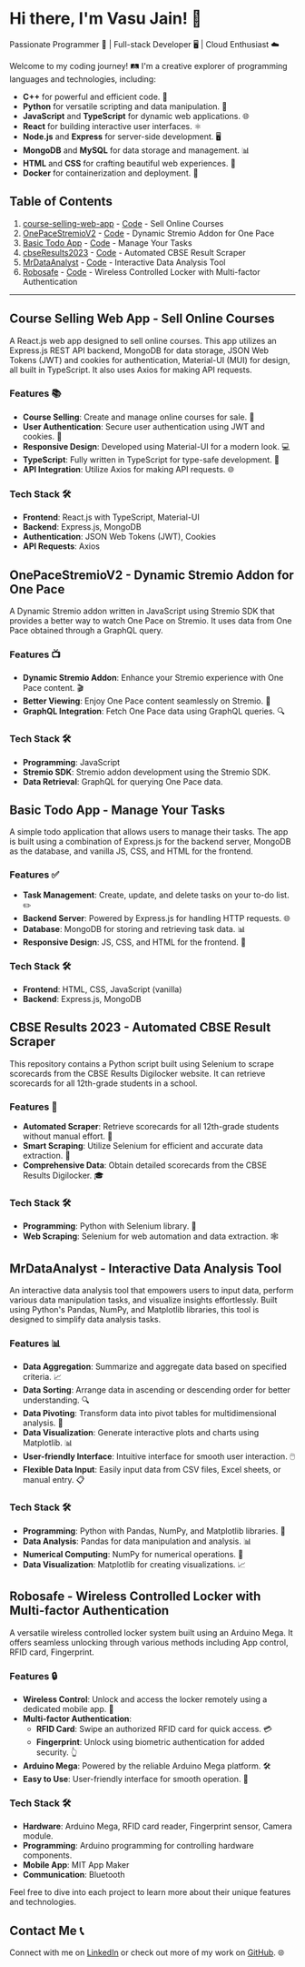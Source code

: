 # Hi there, I'm Vasu Jain! 👋

Passionate Programmer 🚀 | Full-stack Developer 🖥️ | Cloud Enthusiast ☁️

Welcome to my coding journey! 🛤️ I'm a creative explorer of programming languages and technologies, including:
- **C++** for powerful and efficient code. 💪
- **Python** for versatile scripting and data manipulation. 🐍
- **JavaScript** and **TypeScript** for dynamic web applications. 🌐
- **React** for building interactive user interfaces. ⚛️
- **Node.js** and **Express** for server-side development. 🖥️
- **MongoDB** and **MySQL** for data storage and management. 📊
- **HTML** and **CSS** for crafting beautiful web experiences. 🎨
- **Docker** for containerization and deployment. 🐳

## Table of Contents

1. [course-selling-web-app](#course-selling-web-app) - [Code](https://github.com/vasujain275/course-selling-web-app) - Sell Online Courses
2. [OnePaceStremioV2](#onepacestremiov2) - [Code](https://github.com/vasujain275/onepace-stremio-v2) - Dynamic Stremio Addon for One Pace
3. [Basic Todo App](#basic-todo-app) - [Code](https://github.com/vasujain275/basictodo) - Manage Your Tasks
4. [cbseResults2023](#cbseresults2023) - [Code](https://github.com/vasujain275/cbseResults2023) - Automated CBSE Result Scraper
5. [MrDataAnalyst](#mrdataanalyst) - [Code](https://github.com/vasujain275/MrDataAnalyst) - Interactive Data Analysis Tool
6. [Robosafe](#robosafe) - [Code](https://github.com/vasujain275/RoboSafe) - Wireless Controlled Locker with Multi-factor Authentication


---

## Course Selling Web App - Sell Online Courses

<div id="course-selling-web-app">
A React.js web app designed to sell online courses. This app utilizes an Express.js REST API backend, MongoDB for data storage, JSON Web Tokens (JWT) and cookies for authentication, Material-UI (MUI) for design, all built in TypeScript. It also uses Axios for making API requests.

### Features 📚

- **Course Selling**: Create and manage online courses for sale. 📖
- **User Authentication**: Secure user authentication using JWT and cookies. 🔐
- **Responsive Design**: Developed using Material-UI for a modern look. 💻
- **TypeScript**: Fully written in TypeScript for type-safe development. 📜
- **API Integration**: Utilize Axios for making API requests. 🌐

### Tech Stack 🛠️

- **Frontend**: React.js with TypeScript, Material-UI
- **Backend**: Express.js, MongoDB
- **Authentication**: JSON Web Tokens (JWT), Cookies
- **API Requests**: Axios
</div>

## OnePaceStremioV2 - Dynamic Stremio Addon for One Pace

<div id="onepacestremiov2">
A Dynamic Stremio addon written in JavaScript using Stremio SDK that provides a better way to watch One Pace on Stremio. It uses data from One Pace obtained through a GraphQL query.

### Features 📺

- **Dynamic Stremio Addon**: Enhance your Stremio experience with One Pace content. 🎬
- **Better Viewing**: Enjoy One Pace content seamlessly on Stremio. 🚀
- **GraphQL Integration**: Fetch One Pace data using GraphQL queries. 🔍

### Tech Stack 🛠️

- **Programming**: JavaScript
- **Stremio SDK**: Stremio addon development using the Stremio SDK.
- **Data Retrieval**: GraphQL for querying One Pace data.
</div>

## Basic Todo App - Manage Your Tasks

<div id="basic-todo-app">
A simple todo application that allows users to manage their tasks. The app is built using a combination of Express.js for the backend server, MongoDB as the database, and vanilla JS, CSS, and HTML for the frontend.

### Features ✅

- **Task Management**: Create, update, and delete tasks on your to-do list. ✏️
- **Backend Server**: Powered by Express.js for handling HTTP requests. 🌐
- **Database**: MongoDB for storing and retrieving task data. 📊
- **Responsive Design**: JS, CSS, and HTML for the frontend. 🎨

### Tech Stack 🛠️

- **Frontend**: HTML, CSS, JavaScript (vanilla)
- **Backend**: Express.js, MongoDB
</div>

## CBSE Results 2023 - Automated CBSE Result Scraper

<div id="cbseresults2023">
This repository contains a Python script built using Selenium to scrape scorecards from the CBSE Results Digilocker website. It can retrieve scorecards for all 12th-grade students in a school.

### Features 📄

- **Automated Scraper**: Retrieve scorecards for all 12th-grade students without manual effort. 🔄
- **Smart Scraping**: Utilize Selenium for efficient and accurate data extraction. 🤖
- **Comprehensive Data**: Obtain detailed scorecards from the CBSE Results Digilocker. 🎓

### Tech Stack 🛠️

- **Programming**: Python with Selenium library. 🐍
- **Web Scraping**: Selenium for web automation and data extraction. 🕸️
</div>

## MrDataAnalyst - Interactive Data Analysis Tool

<div id="mrdataanalyst">
An interactive data analysis tool that empowers users to input data, perform various data manipulation tasks, and visualize insights effortlessly. Built using Python's Pandas, NumPy, and Matplotlib libraries, this tool is designed to simplify data analysis tasks.

### Features 📊

- **Data Aggregation**: Summarize and aggregate data based on specified criteria. 📈
- **Data Sorting**: Arrange data in ascending or descending order for better understanding. 🔍
- **Data Pivoting**: Transform data into pivot tables for multidimensional analysis. 🔄
- **Data Visualization**: Generate interactive plots and charts using Matplotlib. 📊
- **User-friendly Interface**: Intuitive interface for smooth user interaction. 🖱️
- **Flexible Data Input**: Easily input data from CSV files, Excel sheets, or manual entry. 📋

### Tech Stack 🛠️

- **Programming**: Python with Pandas, NumPy, and Matplotlib libraries. 🐍
- **Data Analysis**: Pandas for data manipulation and analysis. 📊
- **Numerical Computing**: NumPy for numerical operations. 🔢
- **Data Visualization**: Matplotlib for creating visualizations. 📈
</div>

## Robosafe - Wireless Controlled Locker with Multi-factor Authentication

<div id="robosafe">
A versatile wireless controlled locker system built using an Arduino Mega. It offers seamless unlocking through various methods including App control, RFID card, Fingerprint.

### Features 🔒

- **Wireless Control**: Unlock and access the locker remotely using a dedicated mobile app. 📱
- **Multi-factor Authentication**:
  - **RFID Card**: Swipe an authorized RFID card for quick access. 💳
  - **Fingerprint**: Unlock using biometric authentication for added security. 👆
- **Arduino Mega**: Powered by the reliable Arduino Mega platform. 🛠️
- **Easy to Use**: User-friendly interface for smooth operation. 🌟

### Tech Stack 🛠️

- **Hardware**: Arduino Mega, RFID card reader, Fingerprint sensor, Camera module.
- **Programming**: Arduino programming for controlling hardware components.
- **Mobile App**: MIT App Maker
- **Communication**: Bluetooth
</div>

Feel free to dive into each project to learn more about their unique features and technologies.

## Contact Me 📞

Connect with me on [LinkedIn](https://www.linkedin.com/in/vasujain275/) or check out more of my work on [GitHub](https://github.com/vasujain275). 🌐

